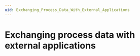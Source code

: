 ```yaml
---
uid: Exchanging_Process_Data_With_External_Applications
---
```


# Exchanging process data with external applications
